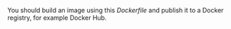 You should build an image using this *Dockerfile* and publish it to a Docker registry, for example Docker Hub.

